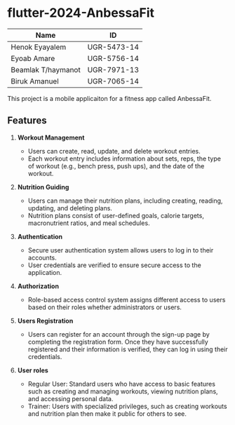 # flutter-2024-AnbessaFit

| Name                | ID           |
|---------------------|--------------|
| Henok Eyayalem      | UGR-5473-14  |
| Eyoab Amare         | UGR-5756-14  |
| Beamlak T/haymanot  | UGR-7971-13  |
| Biruk Amanuel       | UGR-7065-14  |


This project is a mobile applicaiton for a fitness app called AnbessaFit.

## Features

1. **Workout Management**
   - Users can create, read, update, and delete workout entries.
   - Each workout entry includes information about sets, reps, the type of workout (e.g., bench press, push ups), and the date of the workout.

2. **Nutrition Guiding**
   - Users can manage their nutrition plans, including creating, reading, updating, and deleting plans.
   - Nutrition plans consist of user-defined goals, calorie targets, macronutrient ratios, and meal schedules.

3. **Authentication**
   - Secure user authentication system allows users to log in to their accounts.
   - User credentials are verified to ensure secure access to the application.

4. **Authorization**
   - Role-based access control system assigns different access to users based on their roles whether administrators or users.

5. **Users Registration**
   - Users can register for an account through the sign-up page by completing the registration form. Once they have successfully registered and their information is verified, they can 
     log in using their credentials.
     
6. **User roles**
   - Regular User:
       Standard users who have access to basic features such as creating and managing workouts, viewing nutrition plans, and accessing personal data.
   - Trainer:
       Users with specialized privileges, such as creating workouts and nutrition plan then make it public for others to see.
